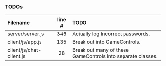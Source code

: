 ### TODOs
| Filename | line # | TODO
|:------|:------:|:------
| server/server.js | 345 | Actually log incorrect passwords.
| client/js/app.js | 135 | Break out into GameControls.
| client/js/chat-client.js | 28 | Break out many of these GameControls into separate classes.
